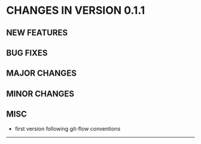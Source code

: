 # CHANGES IN VERSION 0.1.1

## NEW FEATURES

## BUG FIXES

## MAJOR CHANGES

## MINOR CHANGES

## MISC

- first version following git-flow conventions

-----

